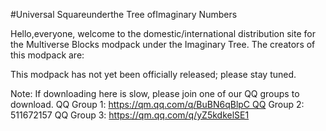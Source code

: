 #Universal Squareunderthe Tree ofImaginary Numbers

Hello,everyone, welcome to the domestic/international distribution site for the Multiverse Blocks modpack under the Imaginary Tree. The creators of this modpack are:

This modpack has not yet been officially released; please stay tuned. 

Note: If downloading here is slow, please join one of our QQ groups to download. QQ Group 1: https://qm.qq.com/q/BuBN6qBlpC QQ Group 2: 511672157 QQ Group 3: https://qm.qq.com/q/yZ5kdkelSE1